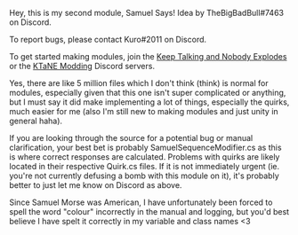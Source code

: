 Hey, this is my second module, Samuel Says! Idea by TheBigBadBull#7463 on Discord.

To report bugs, please contact Kuro#2011 on Discord.

To get started making modules, join the [Keep Talking and Nobody Explodes](https://discord.gg/ktane) or the [KTaNE Modding](https://discord.gg/qzy7Gdz) Discord servers.

Yes, there are like 5 million files which I don't think (think) is normal for modules, especially given that this one isn't super complicated or anything, but I must say it did make implementing a lot of things, especially the quirks, much easier for me (also I'm still new to making modules and just unity in general haha).

If you are looking through the source for a potential bug or manual clarification, your best bet is probably SamuelSequenceModifier.cs as this is where correct responses are calculated. Problems with quirks are likely located in their respective <Name>Quirk.cs files.
If it is not immediately urgent (ie. you're not currently defusing a bomb with this module on it), it's probably better to just let me know on Discord as above.

Since Samuel Morse was American, I have unfortunately been forced to spell the word "colour" incorrectly in the manual and logging, but you'd best believe I have spelt it correctly in my variable and class names <3